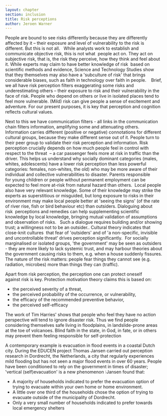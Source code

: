 ```yaml
---
layout: chapter
section: inclusion
title: Risk perceptions
author: Jeroen Warner
---
```

People are bound to see risks differently because they are differently affected by it – their exposure and level of vulnerability to the risk is different. But this is not all.
 
While analysts work to establish and communicate objective risk, this is not what  people act on. They act on subjective risk, that is, the risk they perceive, how they think and feel about it. While experts may claim to have better knowledge of risk  based on scientific methods and evidence, Science and Technology Studies show that they themselves may also have a 'subculture of risk' that brings considerable biases, such as faith in technology over faith in people. 
  
Brief, we all have risk perception filters exaggerating some risks and underestimating others – their exposure to risk and their vulnerability in the face of risk. People who depend on others or live in isolated places tend to feel more vulnerable. (Mild) risk can give people a sense of excitement and adventure. For our present purposes, it is key that perception and cognition reflects cultural values.  

Next to this we have communication filters - all links in the communication chain filters information, amplifying some and attenuating others. Information carries different (positive or negative) connotations for different cultural groups, because they make different sense out of it. People turn to their peer group to validate their risk perception and information.
Risk perception crucially depends on how much people feel in control with respect to the threat  – a car passenger feels more at risk in traffic than the driver. This helps us understand why socially dominant categories (males, whites, adolescents) have a lower risk perception than less powerful categories: females, non-whites, the old) who may be more aware of their individual and collective vulnerabilities to disaster. Parents responsible for young children or people without permanent employment can be expected to feel more at-risk from natural hazard than others. 
Local people also have very relevant knowledge. Some of their knowledge may strike the experts as superstitious or misguided, but long exposure to risks in their environment may make local people better at 'seeing the signs' (of the rate of river rise, fish or bird behaviour etc) than outsiders. Dialoguing about risk  perceptions and remedies can help supplementing scientific knowledge by local knowledge, bringing mutual validation of assumptions and observation of risks.  
Such a dialogue requires building and/or showing trust; a willingness not to be an outsider..
Cultural theory indicates that close-knit cultures  that fear of 'outsiders' and of 'a non-specific, invisible and uncontrollable threat' drives perception significantly.  For socially marginalised or isolated groups, 'the government' may be seen as outsiders - they are more likely to lack systemic trust, and may harbour theories about the government causing risks to them, e.g. when a house suddenly fissures. The nature of the risk matters: people fear things they cannot see (e.g. radiation, microbes) more than things they can (traffic). 

Apart from risk perception, the perception one can protect oneself against risk is key. Protection motivation theory claims this is based on:

- the perceived severity of a threat, 
- the perceived probability of the occurrence, or vulnerability, 
- the efficacy of the recommended preventive behavior, 
- the perceived self-efficacy

The work of Tim Harries' shows that people who feel they have no action perspective will tend to ignore disaster risk. Thus we find people considering themselves safe living in floodplains, in landslide-prone areas at the toe of volcanoes. Blind faith in the state, in God, in fate, or in others may prevent them feeling responsible for self-protection 

A contemporary example is evacuation in flood events in a coastal Dutch city. During the EDUCEN project Thomas Jansen carried out perception research in Dordrecht, the Netherlands, a city that regularly experiences mild flooding but has not seen a major flood events in over 60 years. People have been conditioned to rely on the government in times of disaster; 'vertical (self)evacuation' is a new phenomenon :Jansen found that:  
- A majority of households indicated to prefer the evacuation option of trying to evacuate within your own home or home environment. 
- A little over one third of the households chose the option of trying to evacuate outside of the municipality of Dordrecht. 
- Only a very small number of households indicated to prefer towards local emergency shelters 
